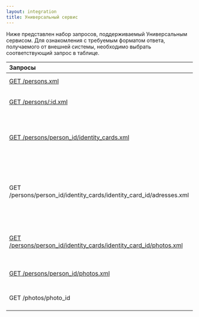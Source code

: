 ```yaml
---
layout: integration
title: Универсальный сервис
---
```


Ниже представлен набор запросов, поддерживаемый Универсальным сервисом. Для ознакомления с требуемым форматом ответа, получаемого от внешней системы, необходимо выбрать соответствующий запрос в таблице.

| Запросы | Назначение |
|:--------|:-----------|
| [GET /persons.xml]({{site.baseurl}}/integration/service/get_persons.html) | Получение списка физических лиц |
| [GET /persons/:id.xml]({{site.baseurl}}/integration/service/get_persons_person_id.html) | Получение данных физического лица по его id |
| [GET /persons/person_id/identity_cards.xml]({{site.baseurl}}/integration/service/get_persons_person_id_identity_cards.html) | Получение документов удостоверяющих личность (ДУЛ) соответствующего физического лица |
| GET /persons/person_id/identity_cards/identity_card_id/adresses.xml | Получение информации по адресам, связанным с указанным ДУЛ identity_card_id соответствующего физического лица |
| [GET /persons/person_id/identity_cards/identity_card_id/photos.xml]({{site.baseurl}}/integration/service/get_persons_person_id_identity_cards_identity_card_id_photos.html) | Получение фотографий из соответствующего ДУЛ identity_card_id |
| [GET /persons/person_id/photos.xml]({{site.baseurl}}/integration/service/get_persons_person_id_photos.html) | Получение фотографий физического лица
| GET /photos/photo_id | Получение фотографии по ее photo_id
